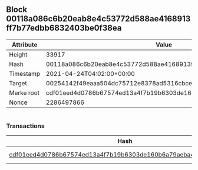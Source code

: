 ## Block 00118a086c6b20eab8e4c53772d588ae4168913ff7b77edbb6832403be0f38ea

Attribute | Value
--- | ---
Height | 33917
Hash | 00118a086c6b20eab8e4c53772d588ae4168913ff7b77edbb6832403be0f38ea
Timestamp | 2021-04-24T04:02:00+00:00
Target | 00254142f49eaaa504dc75712e8378ad5316cbcead634704b3734b6271167cc4
Merke root | cdf01eed4d0786b67574ed13a4f7b19b6303de160b6a79aeba49f8e7c813de4d
Nonce | 2286497866

```

```

### Transactions

Hash | Amount
--- | ---
[cdf01eed4d0786b67574ed13a4f7b19b6303de160b6a79aeba49f8e7c813de4d](cdf01eed4d0786b67574ed13a4f7b19b6303de160b6a79aeba49f8e7c813de4d.md) | 10.00000000 SKEPTI 
